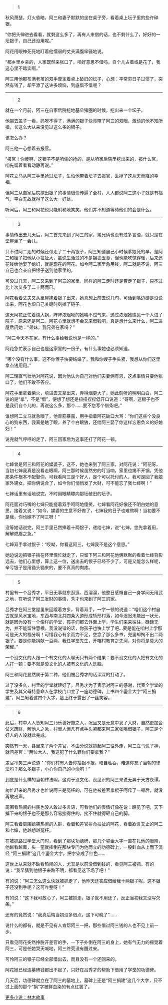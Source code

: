 > **1**

秋风萧瑟，灯火昏暗，阿三和妻子默默的坐在桌子旁，看着桌上坛子里的些许碎银。

“你把头伸进去看看，就剩这么多了，再有人来借的话，也不剩什么了，好好的一坛银子，自己还没用呢。”

阿花用眼神死死地盯着他懦弱的丈夫满腹牢骚地说。

“都乡里乡亲的，人家既然来张口了，咱好意思不借吗，自个儿占着或是花了，我这心里不踏实啊，”

阿三用他那布满老茧的双手摩挲着桌上破旧的坛子，心想：平常穷日子过惯了，突然有钱了，却平添了这许多烦恼，到底借不借呢？

***

> **2**

就在一个月前，阿三在自家后院挖地基垒猪圈的时候，挖出来一个坛子。

他揭去盖子一看，妈呀不得了，满满的银子快亮瞎了阿三的双眼，激动的他不知所措，长这么大从来没见过这么多的银子。

该怎么办？

阿三他一心想着去报官。
 
“报官！你傻啊，这银子不是咱偷的抢的，是从咱家后院里挖出来的，报什么官，咱先留着看看动静再说。”

阿花立马从阿三手里抢过坛子，生怕他带着坛子去报官，丢掉了这从天而降的幸福。
     
但阿三从自家后院挖出银子的事情很快传遍了全村，人人都说阿三这小子就是有福气，平白无故就得了这么大一好处。

听闻后，阿三和阿花也只能附和地笑笑，他们并不知道等待他们的会是什么。

***

> **3**

事情传出去几天后，阿二首先来到了阿三的家，弟兄俩也没有过多言语，就只是在堂屋坐了一会儿。

只不过阿二走的时候还带走了二十两银子，阿三知道自己小时候爹娘死的早，是阿二和嫂子把他从小拉扯大，虽说生活过的不是锦衣玉食，但也能吃饱穿暖，后来还花钱给他娶了媳妇，就是现在的阿花。如今阿二家里急用钱，阿二就是不说，阿三自己也会亲自把银子送到他家里的。

可没过几天，阿二又来到了阿三的家里，同样的阿二走时还是带走了银子，只不过比上次又多了二十两而已。

阿花看着丈夫又从里屋抱着银子出来，她真想上前去说几句，可话到嘴边硬是没说出来，阿花也恨自己关键时刻掉了链子。

这天阿花正忙着烧大锅，阵阵浓烟呛的她喘不过气来，透过浓烟她瞧见一个人进了院子，原来还是阿二，阿花心里就想不会又来借钱吧，真是想什么来什么，阿二进屋后问她：“弟妹，我兄弟在家吗？”

“阿三今天不在家，有什么事给我说也是一样的。”

阿花急忙表示自己也是这家里的一份子，有什么事她也必须知道。

“哪个没有什么事，这不你侄子快要结婚了，我和你嫂子手头紧，我想从你们这里拿点钱用用。”

阿二理直气壮地对阿花说，因为他认为自己对他们夫妻俩有恩，这点事情只要他张口了，他们不敢不答应。

阿花手里拿着柴火，填进去又拿出来，弄得烟更大了，她此刻听的明明白白，阿二说的是“拿”，不是“借”，便想了想还是扭扭捏捏低开口说道：“哥啊，这银子也不是我们自个儿的，再说这么多，那个……要不您写个借条吧。”

谁想阿二立马就急眼了，他青筋暴露，用手指着阿花破口大骂：“你们这些个没良心的狗东西，我真是瞎了眼，养了个白眼狼，还给阿三娶了你这样忘恩负义的好媳妇！”

说完就气哼哼的走了，阿三回家后为这事还打了阿花一顿。

***

> **4**

七婶曾是阿三和阿花的媒婆子，这不，她也来到了阿三家，对阿花说：“阿花呀，当初七婶我真是没看走眼啊，阿三那时候虽然穷的叮当响，家里也揭不开锅，凭他那条件根本不配娶你，可我看阿三是个好人，是个可以托付的人，我可是回了我娘家外甥女，把你俩说合了，如今你们悄悄发了大财，可不能忘了我七婶啊！”

七婶话里有话地说完，不时用眼睛瞟向那坛破旧的坛子。

阿花面对巧嘴的七婶只能搓着双手呵呵地傻笑，七婶看阿花好像还不明白她的意思，接着又说：“如今，媒婆的生意不好做了，七婶我的日子也难熬啊！当初要不是我，你也嫁不了阿三呀！”

没等她话说完，阿三手里已然捧着十两银子，递给七婶，说“七婶，您先拿着用，解解燃眉之急。”

七婶双手拿过银子：“哎呦，你看这阿三，七婶我不是这个意思。”

她边说边把银子揣在怀里慌忙就走了，只留下阿三和阿花他俩默默的看着七婶背影远去，他们心里想，算上这一位，送出去的银子已经不少了，可是又能怎么样呢，辛亏银子是用锄头锄来的，要不真真的肉疼。

***

> **5**

村里有一个吕秀才，平日无事就东逛逛、西溜溜，他整日感慨自己一身学问无用武之地，在听说了阿三发财的事情，秀才也来到了阿三的家。

吕秀才在阿三堂屋里来回踱着方步，背着双手，一字一顿的说道：“咱们这个村自古就是风水宝地，东西与南北共四条大道形成轿形村落，如今迟迟未能出一状元，就是因为没有一个像样的学堂，孩子们都去外面上学，学生们来来往往，碌碌无为，并不能留住慧根。我没说错的话，你孩子也快上学了吧…要是能在咱村上学那可是天大的福分啊！可惜我心有余而力不足，空念了那么多书，兜里却掏不出二两银子。要是你能捐献一百两，我任学堂先生，开咱村教育之先河，对你将是莫大的荣耀。”

一个没文化的人跟一个有文化的人聊天只有两个结果：要不没文化的人把有文化的人打一顿；要不就是没文化的人被有文化的人洗脑。

阿三和阿花显然属于第二种，他们被吕秀才的话深深的打动了。

过了没多久，村里的学堂就建好了，吕秀才为了表示对阿三的感谢，代表全学堂的学生及其父母特意命人在学校门口立了一座功德碑，上书四个鎏金大字“阿三捐建”，阿三瞅着这四个大字，脸上终于露出了一丝笑容。

***

> **6**

此后，村中人人皆知阿三乃乐善好施之人，况且又是无意中发了大财，自然更加会仗义疏财、解他人之急，村里人但凡有点手头紧都来阿三家张嘴借银子，阿三是个好人的人设就此完成。

突然有一天，县里来了两个差官，不由分说就抓起阿三往外走，阿三立马慌了神，就问差官：“两位大人，我这犯了什么罪你们要拿我？”

差官冷笑三声说道：“你们村有人告你拾银不报，暗自私吞，难道你忘了当朝的律法吗？那么多银子，小心你自己的小命吧！”

到底是什么样的当朝律法啊，这对于没文化、没见识的阿三来说无异于天方夜谭。

匆忙赶来的吕秀才也忙说阿三是冤枉的，可在他被差官拿棍子呵斥了一顿后，就没再敢出声。

周围看热闹的村民也没人敢过多言语，可看他们的表情好像在说：瞧见了吧，天下掉下来的银子也不是那么容易接得住的，接不住就得砸自己的脚。

阿三看着周围嬉笑热闹的人群，看着和差官拼命拉扯的阿花，看着欲言又止的阿二和七婶，他越想越冤枉。

在被抓路过学堂大门时，看到了那块功德碑，那几个鎏金大字一直在扎他的眼睛，他越看越晕，头一歪就摔倒在那块专门为他而立的功德碑上，一股鲜血从上而下流经 “阿三捐建”这几个鎏金大字，把字染成了红色……

这世上从来就不缺看热闹的人，尤其是以前没借到钱的，看见阿三被抓，有的说：“我早猜到他银子来路不明，都看见这下场了吧！”

有的说：“阿三怎么这么快就被抓走了，他昨天还答应借给我十两银子呢，这不银子还没到手呢？这可咋整呀！”

有的说：“这下我可放心了，阿三被抓走，银子就不用还了，反正当初我又没写欠条。”

还有的竟然说：“我真后悔当初没多借点，这下可晚了”……

说什么的都有，就是不见有人肯帮阿三一把，那些借过阿三钱的人也不见上前一步。

只看见阿花突然挣脱开差官的手，一下子扑倒在阿三的身上，她有气无力的摇晃着阿三，可是任她哭天喊地，阿三终究没有醒过来。

可怜阿三的银子已经全部借出去，而且没有一个还回来的。

阿花她已经连墓碑钱都出不起了，只好在吕秀才的帮助下借用了学堂的功德碑。

几天后，功德碑就立在了阿三的墓地上，墓碑上还是“阿三捐建”这几个大字，只不过上面的那个“捐”字被鲜血染的有点红罢了。

[更多小说：林木故事](https://hunxi99.com)

